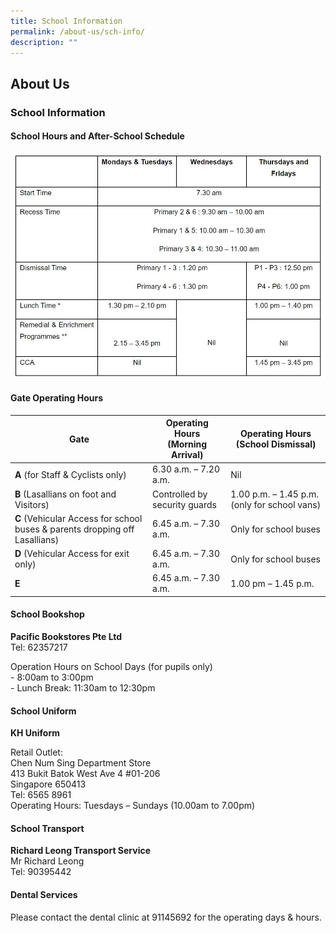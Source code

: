 ```yaml
---
title: School Information
permalink: /about-us/sch-info/
description: ""
---
```

## About&nbsp;Us

### School Information

#### School Hours and After-School Schedule

![](/images/School%20information.jpg)



#### Gate Operating Hours

<table>
<thead>
  <tr>
    <th>Gate</th>
    <th>Operating Hours<br>(Morning Arrival)</th>
    <th>Operating Hours<br>(School Dismissal)</th>
  </tr>
</thead>
<tbody>
  <tr>
		<td><b>A</b> (for Staff &amp; Cyclists only)</td>
    <td>6.30 a.m. – 7.20 a.m.</td>
    <td>Nil</td>
  </tr>
  <tr>
		<td><b>B</b> (Lasallians on foot and Visitors)</td>
    <td>Controlled by security guards</td>
    <td>1.00 p.m. – 1.45 p.m. (only for school vans)</td>
  </tr>
  <tr>
		<td><b>C</b> (Vehicular Access for school buses &amp; parents dropping off Lasallians)</td>
    <td>6.45 a.m. – 7.30 a.m.</td>
    <td>Only for school buses</td>
  </tr>
  <tr>
		<td><b>D</b> (Vehicular Access for exit only)</td>
    <td>6.45 a.m. – 7.30 a.m.</td>
    <td>Only for school buses</td>
  </tr>
  <tr>
		<td><b>E</b></td>
    <td>6.45 a.m. – 7.30 a.m.</td>
    <td>1.00 pm – 1.45 p.m.</td>
  </tr>
</tbody>
</table>

#### School Bookshop


**Pacific Bookstores Pte Ltd**<br>
Tel: 62357217

  

Operation Hours on School Days (for pupils only)<br>
\- 8:00am to 3:00pm<br>
\- Lunch Break: 11:30am to 12:30pm

  

#### School Uniform


**KH Uniform**

  

Retail Outlet:&nbsp;<br>
Chen Num Sing Department Store<br>
413 Bukit Batok West Ave 4 #01-206<br>
Singapore 650413<br>
Tel: 6565 8961<br>
Operating Hours: Tuesdays – Sundays (10.00am to 7.00pm) 

  

#### School Transport


**Richard Leong Transport Service**<br>
Mr Richard Leong<br>
Tel: 90395442

  

#### Dental Services


Please contact the dental clinic at 91145692 for the operating days &amp; hours.